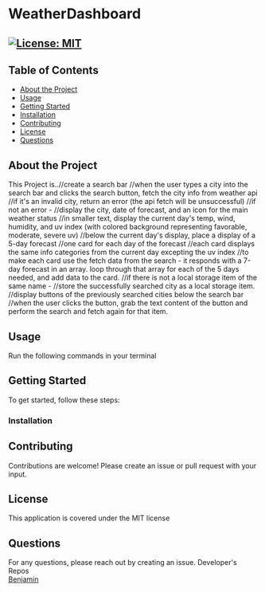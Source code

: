 # WeatherDashboard
[![License: MIT](https://img.shields.io/badge/License-MIT-yellow.svg)](https://opensource.org/licenses/MIT)
---
## Table of Contents
- [About the Project](#About-the-Project)
- [Usage](#Usage)
- [Getting Started](#Getting-Started)
- [Installation](#Installation)
- [Contributing](#Contributing)
- [License](#License)
- [Questions](#Questions)
## About the Project
This Project is..//create a search bar
//when the user types a city into the search bar and clicks the search button, fetch the city info from weather api
//if it's an invalid city, return an error (the api fetch will be unsuccessful)
//if not an error -
//display the city, date of forecast, and an icon for the main weather status
//in smaller text, display the current day's temp, wind, humidity, and uv index (with colored background representing favorable, moderate, severe uv)
//below the current day's display, place a display of a 5-day forecast
//one card for each day of the forecast
//each card displays the same info categories from the current day excepting the uv index
//to make each card use the fetch data from the search - it responds with a 7-day forecast in an array. loop through that array for each of the 5 days needed, and add data to the card.
//if there is not a local storage item of the same name -
//store the successfully searched city as a local storage item.
//display buttons of the previously searched cities below the search bar
//when the user clicks the button, grab the text content of the button and perform the search and fetch again for that item.
## Usage
Run the following commands in your terminal
## Getting Started
To get started, follow these steps:
### Installation
## Contributing
Contributions are welcome! Please create an issue or pull request with your input.
## License
This application is covered under the MIT license
## Questions
For any questions, please reach out by creating an issue.
Developer's Repos  
[Benjamin](http://github.com/opencbct)